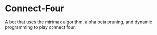 # Connect-Four
A bot that uses the minimax algorithm, alpha beta pruning, and dynamic programming to play connect four.
